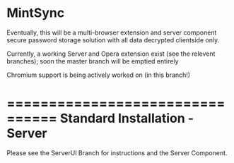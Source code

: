 MintSync
========
Eventually, this will be a multi-browser extension and server component secure password storage solution with all data decrypted clientside only.

Currently, a working Server and Opera extension exist (see the relevent branches); soon the master branch will be emptied entirely

Chromium support is being actively worked on (in this branch!)

================================
 Standard Installation - Server
================================

Please see the ServerUI Branch for instructions and the Server Component.

